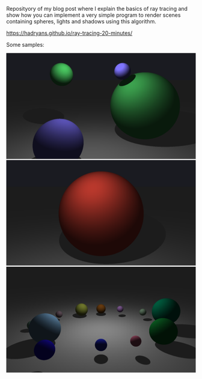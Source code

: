 Reposityory of my blog post where I explain the basics of ray tracing and show how you can implement a very simple program to render scenes containing spheres, lights and shadows using this algorithm.

https://hadryans.github.io/ray-tracing-20-minutes/

Some samples:

![0](/images/1.png?raw=true "1")
![1](/images/2.png?raw=true "2")
![2](/images/3.png?raw=true "3")